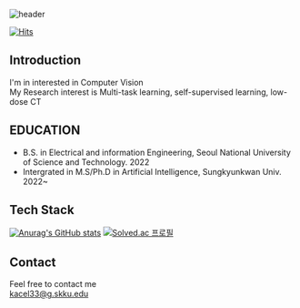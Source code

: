 ![header](https://capsule-render.vercel.app/api?type=transparent&text=WELCOME&animation=fadeIn&color=timeAuto)

[![Hits](https://hits.seeyoufarm.com/api/count/incr/badge.svg?url=https%3A%2F%2Fgithub.com%2Fkacel33%2Fkacel33&count_bg=%2379C83D&title_bg=%23555555&icon=&icon_color=%23E7E7E7&title=hits&edge_flat=false)](https://hits.seeyoufarm.com)


## Introduction  

I'm in interested in Computer Vision  
My Research interest is Multi-task learning, self-supervised learning, low-dose CT


## EDUCATION  
- B.S. in Electrical and information Engineering, Seoul National University of Science and Technology. 2022  
- Intergrated in M.S/Ph.D in Artificial Intelligence, Sungkyunkwan Univ. 2022~

## Tech Stack
[![Anurag's GitHub stats](https://github-readme-stats.vercel.app/api?username=kacel33&show_icons=true&theme=dracula)](https://github.com/anuraghazra/github-readme-stats)
[![Solved.ac
프로필](http://mazassumnida.wtf/api/v2/generate_badge?boj=kacel33)](https://solved.ac/kacel33)

## Contact  
Feel free to contact me  
kacel33@g.skku.edu
